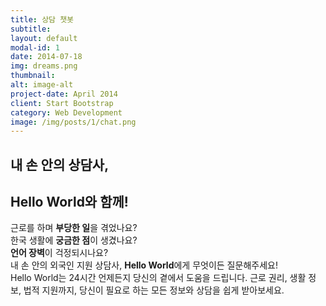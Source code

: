 ```yaml
---
title: 상담 챗봇
subtitle: 
layout: default
modal-id: 1
date: 2014-07-18
img: dreams.png
thumbnail: 
alt: image-alt
project-date: April 2014
client: Start Bootstrap
category: Web Development
image: /img/posts/1/chat.png
---
```



## 내 손 안의 상담사, 
## Hello World와 함께!

근로를 하며 **부당한 일**을 겪었나요?<br>
한국 생활에 **궁금한 점**이 생겼나요?<br>
**언어 장벽**이 걱정되시나요?<br>
내 손 안의 외국인 지원 상담사, **Hello World**에게 무엇이든 질문해주세요!<br>
Hello World는 24시간 언제든지 당신의 곁에서 도움을 드립니다. 근로 권리, 생활 정보, 법적 지원까지, 당신이 필요로 하는 모든 정보와 상담을 쉽게 받아보세요.
